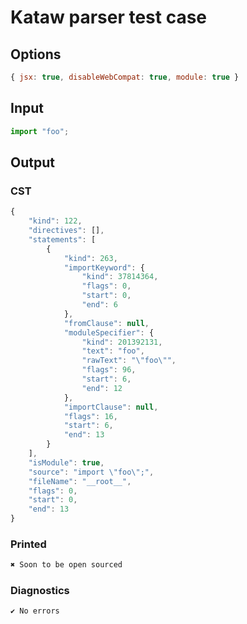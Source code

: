 # Kataw parser test case

## Options

`````js
{ jsx: true, disableWebCompat: true, module: true }
`````

## Input

`````js
import "foo";
`````

## Output
### CST

```javascript
{
    "kind": 122,
    "directives": [],
    "statements": [
        {
            "kind": 263,
            "importKeyword": {
                "kind": 37814364,
                "flags": 0,
                "start": 0,
                "end": 6
            },
            "fromClause": null,
            "moduleSpecifier": {
                "kind": 201392131,
                "text": "foo",
                "rawText": "\"foo\"",
                "flags": 96,
                "start": 6,
                "end": 12
            },
            "importClause": null,
            "flags": 16,
            "start": 6,
            "end": 13
        }
    ],
    "isModule": true,
    "source": "import \"foo\";",
    "fileName": "__root__",
    "flags": 0,
    "start": 0,
    "end": 13
}
```

### Printed

```javascript
✖ Soon to be open sourced
```

### Diagnostics

```javascript
✔ No errors
```

